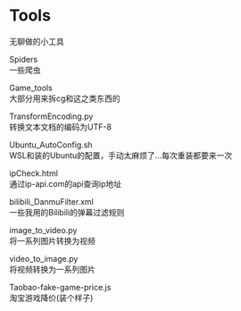 # Tools  
无聊做的小工具

Spiders  
一些爬虫

Game_tools  
大部分用来拆cg和这之类东西的

TransformEncoding.py  
转换文本文档的编码为UTF-8

Ubuntu_AutoConfig.sh  
WSL和装的Ubuntu的配置，手动太麻烦了...每次重装都要来一次

ipCheck.html  
通过ip-api.com的api查询ip地址

bilibili_DanmuFilter.xml  
一些我用的Bilibili的弹幕过滤规则

image_to_video.py  
将一系列图片转换为视频

video_to_image.py  
将视频转换为一系列图片

Taobao-fake-game-price.js  
淘宝游戏降价(装个样子)